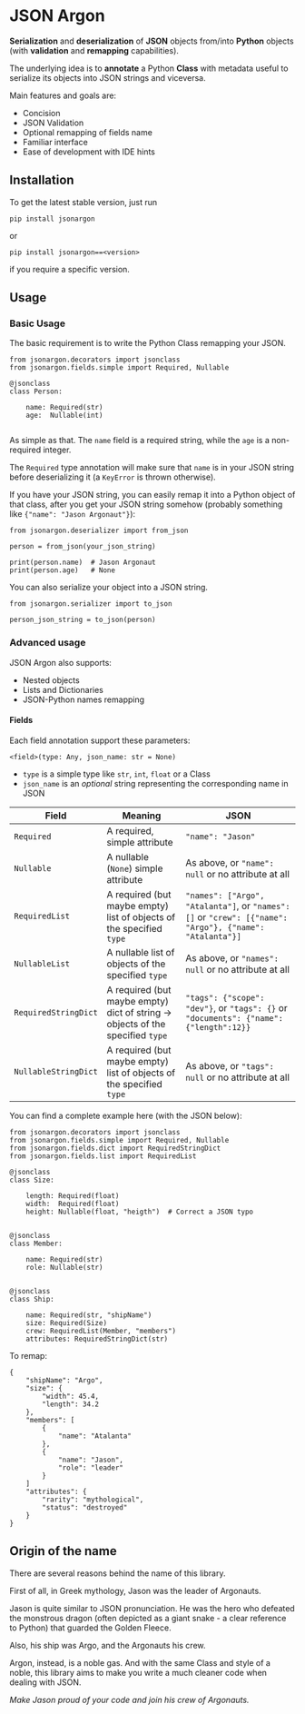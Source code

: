# JSON Argon

**Serialization** and **deserialization** of **JSON** objects from/into **Python** objects (with **validation** and **remapping** capabilities).

The underlying idea is to **annotate** a Python **Class** with metadata useful to serialize its objects into JSON strings and viceversa.

Main features and goals are:

- Concision
- JSON Validation
- Optional remapping of fields name
- Familiar interface
- Ease of development with IDE hints

## Installation

To get the latest stable version, just run

```
pip install jsonargon
```

or

```
pip install jsonargon==<version>
```

if you require a specific version.

## Usage

### Basic Usage

The basic requirement is to write the Python Class remapping your JSON.

```
from jsonargon.decorators import jsonclass
from jsonargon.fields.simple import Required, Nullable

@jsonclass
class Person:
    
    name: Required(str)
    age:  Nullable(int)
    
```

As simple as that. The `name` field is a required string, while the `age` is a non-required integer.

The `Required` type annotation will make sure that `name` is in your JSON string before deserializing it (a `KeyError` is thrown otherwise).

If you have your JSON string, you can easily remap it into a Python object of that class, after you get your JSON string somehow (probably something like `{"name": "Jason Argonaut"}`):
```
from jsonargon.deserializer import from_json

person = from_json(your_json_string)

print(person.name)  # Jason Argonaut
print(person.age)   # None
```

You can also serialize your object into a JSON string.

```
from jsonargon.serializer import to_json

person_json_string = to_json(person)
```

### Advanced usage

JSON Argon also supports:

- Nested objects
- Lists and Dictionaries
- JSON-Python names remapping

#### Fields

Each field annotation support these parameters:

```
<field>(type: Any, json_name: str = None)
```

- `type` is a simple type like `str`, `int`, `float` or a Class
- `json_name` is an *optional* string representing the corresponding name in JSON


| Field  | Meaning | JSON |
|---|---|---|
| `Required` | A required, simple attribute  | `"name": "Jason"`  |
| `Nullable`  | A nullable (`None`) simple attribute | As above, or `"name": null` or no attribute at all |
| `RequiredList`  | A required (but maybe empty) list of objects of the specified `type` | `"names": ["Argo", "Atalanta"]`, or `"names": []` or `"crew": [{"name": "Argo"}, {"name": "Atalanta"}]` |
| `NullableList`  | A nullable list of objects of the specified `type` | As above, or `"names": null` or no attribute at all |
| `RequiredStringDict`  | A required (but maybe empty) dict of string -> objects of the specified `type` | `"tags": {"scope": "dev"}`, or `"tags": {}` or `"documents": {"name": {"length":12}}` |
| `NullableStringDict`  | A required (but maybe empty) list of objects of the specified `type` | As above, or `"tags": null` or no attribute at all |

You can find a complete example here (with the JSON below):

```
from jsonargon.decorators import jsonclass
from jsonargon.fields.simple import Required, Nullable
from jsonargon.fields.dict import RequiredStringDict
from jsonargon.fields.list import RequiredList

@jsonclass
class Size:
    
    length: Required(float)
    width:  Required(float)
    height: Nullable(float, "heigth")  # Correct a JSON typo


@jsonclass
class Member:

    name: Required(str)
    role: Nullable(str)
    

@jsonclass
class Ship:
    
    name: Required(str, "shipName")
    size: Required(Size)
    crew: RequiredList(Member, "members")
    attributes: RequiredStringDict(str)

```

To remap:
```
{
    "shipName": "Argo",
    "size": {
        "width": 45.4,
        "length": 34.2
    },
    "members": [
        {
            "name": "Atalanta"
        },
        {   
            "name": "Jason",
            "role": "leader"
        }
    ]
    "attributes": {
        "rarity": "mythological",
        "status": "destroyed"
    }
}

```


## Origin of the name

There are several reasons behind the name of this library.

First of all, in Greek mythology, Jason was the leader of Argonauts.

Jason is quite similar to JSON pronunciation. He was the hero who defeated the monstrous dragon (often depicted as a giant snake - a clear reference to Python) that guarded the Golden Fleece. 

Also, his ship was Argo, and the Argonauts his crew.

Argon, instead, is a noble gas. And with the same Class and style of a noble, this library aims to make you write a much cleaner code when dealing with JSON.

*Make Jason proud of your code and join his crew of Argonauts.*
